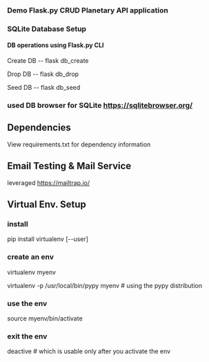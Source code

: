 ### Demo Flask.py CRUD Planetary API application

### SQLite Database Setup
#### DB operations using Flask.py CLI
Create DB -- flask db_create

Drop DB -- flask db_drop

Seed DB -- flask db_seed

### used DB browser for SQLite https://sqlitebrowser.org/

## Dependencies
View requirements.txt for dependency information

## Email Testing & Mail Service
leveraged https://mailtrap.io/

## Virtual Env. Setup
### install
pip install virtualenv [--user]

### create an env
virtualenv myenv

virtualenv -p /usr/local/bin/pypy myenv # using the pypy distribution

### use the env
source myenv/bin/activate

### exit the env
deactive # which is usable only after you activate the env